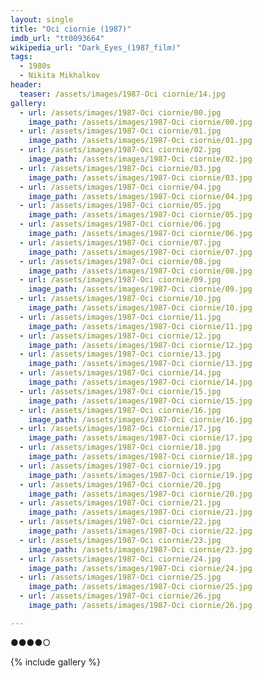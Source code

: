 ```yaml
---
layout: single
title: "Oci ciornie (1987)"
imdb_url: "tt0093664"
wikipedia_url: "Dark_Eyes_(1987_film)"
tags:
  - 1980s 
  - Nikita Mikhalkov
header:
  teaser: /assets/images/1987-Oci ciornie/14.jpg
gallery:
  - url: /assets/images/1987-Oci ciornie/00.jpg
    image_path: /assets/images/1987-Oci ciornie/00.jpg  
  - url: /assets/images/1987-Oci ciornie/01.jpg
    image_path: /assets/images/1987-Oci ciornie/01.jpg
  - url: /assets/images/1987-Oci ciornie/02.jpg
    image_path: /assets/images/1987-Oci ciornie/02.jpg
  - url: /assets/images/1987-Oci ciornie/03.jpg
    image_path: /assets/images/1987-Oci ciornie/03.jpg
  - url: /assets/images/1987-Oci ciornie/04.jpg
    image_path: /assets/images/1987-Oci ciornie/04.jpg
  - url: /assets/images/1987-Oci ciornie/05.jpg
    image_path: /assets/images/1987-Oci ciornie/05.jpg
  - url: /assets/images/1987-Oci ciornie/06.jpg
    image_path: /assets/images/1987-Oci ciornie/06.jpg
  - url: /assets/images/1987-Oci ciornie/07.jpg
    image_path: /assets/images/1987-Oci ciornie/07.jpg
  - url: /assets/images/1987-Oci ciornie/08.jpg
    image_path: /assets/images/1987-Oci ciornie/08.jpg
  - url: /assets/images/1987-Oci ciornie/09.jpg
    image_path: /assets/images/1987-Oci ciornie/09.jpg
  - url: /assets/images/1987-Oci ciornie/10.jpg
    image_path: /assets/images/1987-Oci ciornie/10.jpg
  - url: /assets/images/1987-Oci ciornie/11.jpg
    image_path: /assets/images/1987-Oci ciornie/11.jpg
  - url: /assets/images/1987-Oci ciornie/12.jpg
    image_path: /assets/images/1987-Oci ciornie/12.jpg
  - url: /assets/images/1987-Oci ciornie/13.jpg
    image_path: /assets/images/1987-Oci ciornie/13.jpg
  - url: /assets/images/1987-Oci ciornie/14.jpg
    image_path: /assets/images/1987-Oci ciornie/14.jpg
  - url: /assets/images/1987-Oci ciornie/15.jpg
    image_path: /assets/images/1987-Oci ciornie/15.jpg
  - url: /assets/images/1987-Oci ciornie/16.jpg
    image_path: /assets/images/1987-Oci ciornie/16.jpg
  - url: /assets/images/1987-Oci ciornie/17.jpg
    image_path: /assets/images/1987-Oci ciornie/17.jpg
  - url: /assets/images/1987-Oci ciornie/18.jpg
    image_path: /assets/images/1987-Oci ciornie/18.jpg
  - url: /assets/images/1987-Oci ciornie/19.jpg
    image_path: /assets/images/1987-Oci ciornie/19.jpg
  - url: /assets/images/1987-Oci ciornie/20.jpg
    image_path: /assets/images/1987-Oci ciornie/20.jpg
  - url: /assets/images/1987-Oci ciornie/21.jpg
    image_path: /assets/images/1987-Oci ciornie/21.jpg
  - url: /assets/images/1987-Oci ciornie/22.jpg
    image_path: /assets/images/1987-Oci ciornie/22.jpg
  - url: /assets/images/1987-Oci ciornie/23.jpg
    image_path: /assets/images/1987-Oci ciornie/23.jpg
  - url: /assets/images/1987-Oci ciornie/24.jpg
    image_path: /assets/images/1987-Oci ciornie/24.jpg
  - url: /assets/images/1987-Oci ciornie/25.jpg
    image_path: /assets/images/1987-Oci ciornie/25.jpg
  - url: /assets/images/1987-Oci ciornie/26.jpg
    image_path: /assets/images/1987-Oci ciornie/26.jpg

---
```

●●●●○

{% include gallery %}
